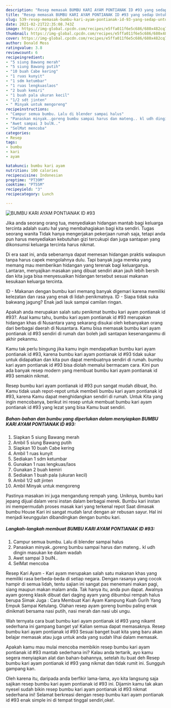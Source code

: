 ```yaml
---
description: "Resep memasak BUMBU KARI AYAM PONTIANAK ID #93 yang sedap Untuk Jualan"
title: "Resep memasak BUMBU KARI AYAM PONTIANAK ID #93 yang sedap Untuk Jualan"
slug: 539-resep-memasak-bumbu-kari-ayam-pontianak-id-93-yang-sedap-untuk-jualan
date: 2021-02-21T22:35:08.743Z
image: https://img-global.cpcdn.com/recipes/e5ffa011f6e5c686/680x482cq70/bumbu-kari-ayam-pontianak-id-93-foto-resep-utama.jpg
thumbnail: https://img-global.cpcdn.com/recipes/e5ffa011f6e5c686/680x482cq70/bumbu-kari-ayam-pontianak-id-93-foto-resep-utama.jpg
cover: https://img-global.cpcdn.com/recipes/e5ffa011f6e5c686/680x482cq70/bumbu-kari-ayam-pontianak-id-93-foto-resep-utama.jpg
author: Donald Moss
ratingvalue: 3.8
reviewcount: 6
recipeingredient:
- "5 siung Bawang merah"
- "5 siung Bawang putih"
- "10 buah Cabe kering"
- "1 ruas kunyit"
- "1 sdm ketumbar"
- "1 ruas lengkuaslaos"
- "2 buah kemiri"
- "1 buah pala ukuran kecil"
- "1/2 sdt jinten"
- " Minyak untuk mengoreng"
recipeinstructions:
- "Campur semua bumbu. Lalu di blender sampai halus"
- "Panaskan minyak..goreng bumbu sampai harus dan mateng.. kl udh dingin masukan ke dalam wadah"
- "Awet sampai 3 bulN.."
- "SelMat mencoba"
categories:
- Resep
tags:
- bumbu
- kari
- ayam

katakunci: bumbu kari ayam 
nutrition: 100 calories
recipecuisine: Indonesian
preptime: "PT39M"
cooktime: "PT55M"
recipeyield: "3"
recipecategory: Lunch

---
```



![BUMBU KARI AYAM PONTIANAK ID #93](https://img-global.cpcdn.com/recipes/e5ffa011f6e5c686/680x482cq70/bumbu-kari-ayam-pontianak-id-93-foto-resep-utama.jpg)

Jika anda seorang orang tua, menyediakan hidangan mantab bagi keluarga tercinta adalah suatu hal yang membahagiakan bagi kita sendiri. Tugas seorang  wanita Tidak hanya mengerjakan pekerjaan rumah saja, tetapi anda pun harus menyediakan kebutuhan gizi tercukupi dan juga santapan yang dikonsumsi keluarga tercinta harus nikmat.

Di era  saat ini, anda sebenarnya dapat memesan hidangan praktis walaupun tanpa harus capek mengolahnya dulu. Tapi banyak juga mereka yang memang mau memberikan hidangan yang terenak bagi keluarganya. Lantaran, menyajikan masakan yang dibuat sendiri akan jauh lebih bersih dan kita juga bisa menyesuaikan hidangan tersebut sesuai makanan kesukaan keluarga tercinta. 

ID - Makanan dengan bumbu kari memang banyak digemari karena memiliki kelezatan dan rasa yang enak di lidah penikmatnya. ID - Siapa tidak suka bakwang jagung? Enak jadi lauk sampai camilan ringan.

Apakah anda merupakan salah satu penikmat bumbu kari ayam pontianak id #93?. Asal kamu tahu, bumbu kari ayam pontianak id #93 merupakan hidangan khas di Nusantara yang sekarang disukai oleh kebanyakan orang dari berbagai daerah di Nusantara. Kamu bisa memasak bumbu kari ayam pontianak id #93 sendiri di rumah dan boleh jadi santapan kesenanganmu di akhir pekanmu.

Kamu tak perlu bingung jika kamu ingin mendapatkan bumbu kari ayam pontianak id #93, karena bumbu kari ayam pontianak id #93 tidak sukar untuk didapatkan dan kita pun dapat membuatnya sendiri di rumah. bumbu kari ayam pontianak id #93 bisa diolah memalui bermacam cara. Kini pun ada banyak resep modern yang membuat bumbu kari ayam pontianak id #93 semakin nikmat.

Resep bumbu kari ayam pontianak id #93 pun sangat mudah dibuat, lho. Kamu tidak usah repot-repot untuk membeli bumbu kari ayam pontianak id #93, karena Kamu dapat menghidangkan sendiri di rumah. Untuk Kita yang ingin mencobanya, berikut ini resep untuk membuat bumbu kari ayam pontianak id #93 yang lezat yang bisa Kamu buat sendiri.

<!--inarticleads1-->

##### Bahan-bahan dan bumbu yang diperlukan dalam menyiapkan BUMBU KARI AYAM PONTIANAK ID #93:

1. Siapkan 5 siung Bawang merah
1. Ambil 5 siung Bawang putih
1. Siapkan 10 buah Cabe kering
1. Ambil 1 ruas kunyit
1. Sediakan 1 sdm ketumbar
1. Gunakan 1 ruas lengkuas/laos
1. Gunakan 2 buah kemiri
1. Sediakan 1 buah pala (ukuran kecil)
1. Ambil 1/2 sdt jinten
1. Ambil  Minyak untuk mengoreng


Pastinya masakan ini juga mengandung rempah yang. Uniknya, bumbu kari jepang dijual dalam versi instan dalam berbagai merek. Bumbu kari instan ini mempermudah proses masak kari yang terkenal repot Saat dimasak bumbu House Kari ini sangat mudah larut dengan air rebusan sayur. Hal ini menjadi keunggulan dibandingkan dengan bumbu kari. 

<!--inarticleads2-->

##### Langkah-langkah membuat BUMBU KARI AYAM PONTIANAK ID #93:

1. Campur semua bumbu. Lalu di blender sampai halus
1. Panaskan minyak..goreng bumbu sampai harus dan mateng.. kl udh dingin masukan ke dalam wadah
1. Awet sampai 3 bulN..
1. SelMat mencoba


Resep Kari Ayam - Kari ayam merupakan salah satu makanan khas yang memiliki rasa berbeda-beda di setiap negara. Dengan rasanya yang cocok hampir di semua lidah, tentu sajian ini sangat pas menemani makan pagi, siang maupun makan malam anda. Tak hanya itu, anda pun dapat. Awalnya ayam goreng klasik dibuat dari daging ayam yang dibumbui rempah halus berupa Simak Juga : Cara Membuat Kari Ayam Kampung Kuah Gurih Yang Empuk Sampai Ketulang. Olahan resep ayam goreng bumbu paling enak dinikmati bersama nasi putih, nasi merah dan nasi ubi ungu. 

Wah ternyata cara buat bumbu kari ayam pontianak id #93 yang nikamt sederhana ini gampang banget ya! Kalian semua dapat memasaknya. Resep bumbu kari ayam pontianak id #93 Sesuai banget buat kita yang baru akan belajar memasak atau juga untuk anda yang sudah lihai dalam memasak.

Apakah kamu mau mulai mencoba membikin resep bumbu kari ayam pontianak id #93 mantab sederhana ini? Kalau anda tertarik, ayo kamu segera menyiapkan alat dan bahan-bahannya, setelah itu buat deh Resep bumbu kari ayam pontianak id #93 yang nikmat dan tidak rumit ini. Sungguh gampang kan. 

Oleh karena itu, daripada anda berfikir lama-lama, ayo kita langsung saja sajikan resep bumbu kari ayam pontianak id #93 ini. Dijamin kamu tak akan nyesel sudah bikin resep bumbu kari ayam pontianak id #93 nikmat sederhana ini! Selamat berkreasi dengan resep bumbu kari ayam pontianak id #93 enak simple ini di tempat tinggal sendiri,oke!.

